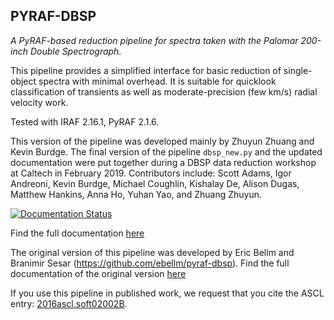 ## PYRAF-DBSP
*A PyRAF-based reduction pipeline for spectra taken with the Palomar 200-inch Double Spectrograph.*

This pipeline provides a simplified interface for basic reduction of single-object spectra with minimal overhead.  It is suitable for quicklook classification of transients as well as moderate-precision (few km/s) radial velocity work.

Tested with IRAF 2.16.1, PyRAF 2.1.6.


This version of the pipeline was developed mainly by Zhuyun Zhuang and Kevin Burdge.  The final version of the pipeline `dbsp_new.py` and the
updated documentation were put together during a DBSP data reduction workshop at Caltech in February 2019.  Contributors include: Scott
Adams, Igor Andreoni, Kevin Burdge, Michael Coughlin, Kishalay De, Alison Dugas, Matthew Hankins, Anna Ho, Yuhan Yao, and Zhuang Zhuyun. 

[![Documentation Status](https://readthedocs.org/projects/pyraf-dbsp-new/badge/?version=latest)](https://readthedocs.org/projects/pyraf-dbsp-new/badge/?version=latest)

Find the full documentation [here](docs/using.md)

  

The original version of this pipeline was developed by Eric Bellm and Branimir Sesar (https://github.com/ebellm/pyraf-dbsp). Find the full documentation of the original version [here](http://pyraf-dbsp.readthedocs.org/)


If you use this pipeline in published work, we request that you cite the 
ASCL entry: [2016ascl.soft02002B](http://adsabs.harvard.edu/abs/2016ascl.soft02002B).
